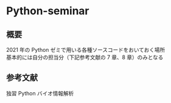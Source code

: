 # Python-seminar

## 概要

2021 年の Python ゼミで用いる各種ソースコードをおいておく場所  
基本的には自分の担当分（下記参考文献の 7 章、8 章）のみとなる

## 参考文献

独習 Python バイオ情報解析
